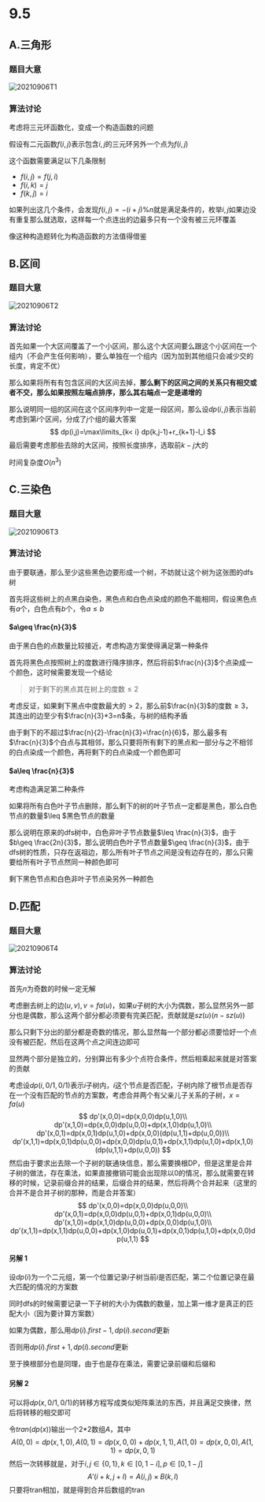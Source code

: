# 9.5

## A.三角形

### 题目大意

![20210906T1](D:\Blog\image\20210906T1.PNG)

### 算法讨论

考虑将三元环函数化，变成一个构造函数的问题

假设有二元函数$f(i,j)$表示包含$i,j$的三元环另外一个点为$f(i,j)$

这个函数需要满足以下几条限制

- $f(i,j)=f(j,i)$
- $f(i,k)=j$
- $f(k,j)=i$

如果列出这几个条件，会发现$f(i,j)=-(i+j)\% n$就是满足条件的，枚举$i,j$如果边没有重复那么就选取，这样每一个点连出的边最多只有一个没有被三元环覆盖

像这种构造题转化为构造函数的方法值得借鉴

## B.区间

### 题目大意

![20210906T2](D:\Blog\image\20210906T2.PNG)

### 算法讨论

首先如果一个大区间覆盖了一个小区间，那么这个大区间要么跟这个小区间在一个组内（不会产生任何影响），要么单独在一个组内（因为加到其他组只会减少交的长度，肯定不优）

那么如果将所有有包含区间的大区间去掉，**那么剩下的区间之间的关系只有相交或者不交，那么如果按照左端点排序，那么其右端点一定是递增的**

那么说明同一组的区间在这个区间序列中一定是一段区间，那么设$dp(i,j)$表示当前考虑到第$i$个区间，分成了$j$个组的最大答案
$$
dp(i,j)=\max\limits_{k< i} dp(k,j-1)+r_{k+1}-l_i
$$
最后需要考虑那些去除的大区间，按照长度排序，选取前$k-j$大的

时间复杂度$O(n^3)$

## C.三染色

### 题目大意

![20210906T3](D:\Blog\image\20210906T3.PNG)

### 算法讨论

由于要联通，那么至少这些黑色边要形成一个树，不妨就让这个树为这张图的dfs树

首先将这些树上的点黑白染色，黑色点和白色点染成的颜色不能相同，假设黑色点有$a$个，白色点有$b$个，令$a\leq b$

#### $a\geq \frac{n}{3}$

由于黑白色的点数量比较接近，考虑构造方案使得满足第一种条件

首先将黑色点按照树上的度数进行降序排序，然后将前$\frac{n}{3}$个点染成一个颜色，这时候需要发现一个结论

> 对于剩下的黑点其在树上的度数$\leq 2$

考虑反证，如果剩下黑点中度数最大的$>2$，那么前$\frac{n}{3}$的度数$\geq 3$，其连出的边至少有$\frac{n}{3}*3=n$条，与树的结构矛盾

由于剩下的不超过$\frac{n}{2}-\frac{n}{3}=\frac{n}{6}$，那么最多有$\frac{n}{3}$个白点与其相邻，那么只要将所有剩下的黑点和一部分与之不相邻的白点染成一个颜色，再将剩下的白点染成一个颜色即可

#### $a\leq \frac{n}{3}$

考虑构造满足第二种条件

如果将所有白色叶子节点删除，那么剩下的树的叶子节点一定都是黑色，那么白色节点的数量$\leq $黑色节点的数量

那么说明在原来的dfs树中，白色非叶子节点数量$\leq \frac{n}{3}$，由于$b\geq \frac{2n}{3}$，那么说明白色叶子节点数量$\geq \frac{n}{3}$，由于dfs树的性质，只存在返祖边，那么所有叶子节点之间是没有边存在的，那么只需要给所有叶子节点然同一种颜色即可

剩下黑色节点和白色非叶子节点染另外一种颜色

## D.匹配

### 题目大意

![20210906T4](D:\Blog\image\20210906T4.PNG)

### 算法讨论

首先$n$为奇数的时候一定无解

考虑删去树上的边$(u,v),v=fa(u)$，如果$u$子树的大小为偶数，那么显然另外一部分也是偶数，那么这两个部分都必须要有完美匹配，贡献就是$sz(u)(n-sz(u))$

那么只剩下分出的部分都是奇数的情况，那么显然每一个部分都必须要恰好一个点没有被匹配，然后在这两个点之间连边即可

显然两个部分是独立的，分别算出有多少个点符合条件，然后相乘起来就是对答案的贡献

考虑设$dp(i,0/1,0/1)$表示$i$子树内，$i$这个节点是否匹配，子树内除了根节点是否存在一个没有匹配的节点的方案数，考虑合并两个有父亲儿子关系的子树，$x=fa(u)$
$$
dp'(x,0,0)=dp(x,0,0)dp(u,1,0)\\
dp'(x,1,0)=dp(x,0,0)dp(u,0,0)+dp(x,1,0)dp(u,1,0)\\
dp'(x,0,1)=dp(x,0,1)dp(u,1,0)+dp(x,0,0)(dp(u,1,1)+dp(u,0,0))\\
dp'(x,1,1)=dp(x,0,1)dp(u,0,0)+dp(x,0,0)dp(u,0,1)+dp(x,1,1)dp(u,1,0)+dp(x,1,0)(dp(u,1,1)+dp(u,0,0))
$$
然后由于要求出去除一个子树的联通块信息，那么需要换根DP，但是这里是合并子树的做法，存在乘法，如果直接撤销可能会出现除以0的情况，那么就需要在转移的时候，记录前缀合并的结果，后缀合并的结果，然后将两个合并起来（这里的合并不是合并子树的那种，而是合并答案）
$$
dp'(x,0,0)=dp(x,0,0)dp(u,0,0)\\
dp'(x,0,1)=dp(x,0,0)dp(u,0,1)+dp(x,0,1)dp(u,0,0)\\
dp'(x,1,0)=dp(x,1,0)dp(u,0,0)+dp(x,0,0)dp(u,1,0)\\
dp'(x,1,1)=dp(x,1,1)dp(u,0,0)+dp(x,1,0)dp(u,0,1)+dp(x,0,1)dp(u,1,0)+dp(x,0,0)dp(u,1,1)
$$

#### 另解 1

设$dp(i)$为一个二元组，第一个位置记录$i$子树当前$i$是否匹配，第二个位置记录在最大匹配的情况的方案数

同时dfs的时候需要记录一下子树的大小为偶数的数量，加上第一维才是真正的匹配大小（因为要计算方案数）

如果为偶数，那么用$dp(i).first-1,dp(i).second$更新

否则用$dp(i).first+1,dp(i).second$更新

至于换根部分也是同理，由于也是存在乘法，需要记录前缀和后缀和

#### 另解 2

可以将$dp(x,0/1,0/1)$的转移方程写成类似矩阵乘法的东西，并且满足交换律，然后将转移的相交即可

令$tran(dp(x))$输出一个2*2数组$A$，其中
$$
A(0,0)=dp(x,1,0),A(0,1)=dp(x,0,0)+dp(x,1,1),A(1,0)=dp(x,0,0),A(1,1)=dp(x,0,1)
$$
然后一次转移就是，对于$i,j\in\{0,1\},k\in[0,1-i],p\in[0,1-j]$
$$
A'(i+k,j+l)=A(i,j)\times B(k,l)
$$
只要将tran相加，就是得到合并后数组的tran